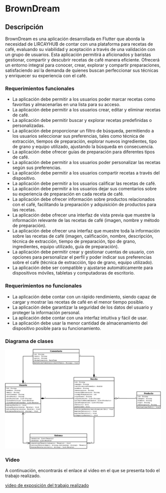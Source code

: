 # BrownDream

## Descripción

BrownDream es una aplicación desarrollada en Flutter que aborda la necesidad de LIRCAYHUB de contar con una plataforma para recetas de café, evaluando su viabilidad y aceptación a través de una validación con un grupo de usuarios. Esta aplicación permitirá a aficionados y baristas gestionar, compartir y descubrir recetas de café manera eficiente. Ofrecerá un entorno integral para conocer, crear, explorar y compartir preparaciones, satisfaciendo así la demanda de quienes buscan perfeccionar sus técnicas y enriquecer su experiencia con el café.

### Requerimientos funcionales

- La aplicación debe permitir a los usuarios poder marcar recetas como favoritas y almacenarlas en una lista para su acceso.
- La aplicación debe permitir a los usuarios crear, editar y eliminar recetas de café.
- La aplicación debe permitir buscar y explorar recetas predefinidas o personalizadas.
- La aplicación debe proporcionar un filtro de búsqueda, permitiendo a los usuarios seleccionar sus preferencias, tales como técnica de extracción, tiempos de preparación, explorar nuevos ingredientes, tipo de grano y equipo utilizado, ajustando la búsqueda en consecuencia.
- La aplicación debe ofrecer guías de preparación para diferentes tipos de café.
- La aplicación debe permitir a los usuarios poder personalizar las recetas según sus preferencias.
- La aplicación debe permitir a los usuarios compartir recetas a través del dispositivo.
- La aplicación debe permitir a los usuarios calificar las recetas de café.
- La aplicación debe permitir a los usuarios dejar sus comentarios sobre su experiencia de preparación en cada receta de café.
- La aplicación debe ofrecer información sobre productos relacionados con el café, facilitando la preparación y adquisición de productos para las recetas.
- La aplicación debe ofrecer una interfaz de vista previa que muestre la información relevante de las recetas de café (imagen, nombre y método de preparación).
- La aplicación debe ofrecer una interfaz que muestre toda la información sobre las recetas de café (imagen, calificación, nombre, descripción, técnica de extracción, tiempo de preparación, tipo de grano, ingredientes, equipo utilizado, guía de preparación).
- La aplicación debe permitir crear y gestionar cuentas de usuario, con opciones para personalizar el perfil y poder indicar sus preferencias sobre el café (técnica de extracción, tipo de grano, equipo utilizado).
- La aplicación debe ser compatible y ajustarse automáticamente para dispositivos móviles, tabletas y computadoras de escritorio.

### Requerimientos no funcionales

- La aplicación debe contar con un rápido rendimiento, siendo capaz de cargar y mostrar las recetas de café en el menor tiempo posible.
- La aplicación debe garantizar la seguridad de los datos del usuario y proteger la información personal.
- La aplicación debe contar con una interfaz intuitiva y fácil de usar.
- La aplicación debe usar la menor cantidad de almacenamiento del dispositivo posible para su funcionamiento.

### Diagrama de clases

![Diagrama de clases - BrownDream](diagrama_de_clases_-_browndream.png)

### Video

A continuación, encontrarás el enlace al video en el que se presenta todo el trabajo realizado.

[video de exposición del trabajo realizado](link_del_video)